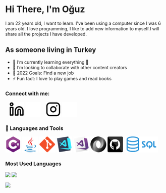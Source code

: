 #  Hi There, I'm Oğuz 

I am 22 years old, I want to learn. I've been using a computer since I was 6 years old. I love programming, I like to add new information to myself.I will share all the projects I have developed.

## As someone living in Turkey
- 🌱 I’m currently learning everything 🤣
- 👯 I’m looking to collaborate with other content creators
- 🥅 2022 Goals: Find a new job
- ⚡ Fun fact: I love to play games and read books


### Connect with me:

&nbsp;&nbsp;
[![website](./img/linkedin-light.svg)](https://www.linkedin.com/in/oguzhansadikoglu/#gh-light-mode-only)
[![website](./img/linkedin-dark.svg)](https://www.linkedin.com/in/oguzhansadikoglu/#gh-dark-mode-only)
&nbsp;&nbsp;
[![website](./img/instagram-light.svg)](https://www.instagram.com/ouz.spy#gh-light-mode-only)
[![website](./img/instagram-dark.svg)](https://www.instagram.com/ouz.spy#gh-dark-mode-only)

### 💼 Languages and Tools

<p align="left">
  <code><img title="C#" height="50" src="https://github.com/Reena-dll/Reena-dll/blob/main/img/cSharp.svg"></code>
  <code><img title="Java" height="50" src="https://github.com/Reena-dll/Reena-dll/blob/main/img/java-original.svg"></code>
  <code><img title="Git" height="50" src="https://github.com/Reena-dll/Reena-dll/blob/main/img/git-original.svg"></code>
  <code><img title="Visual Studio Code" height="50" src="https://github.com/Reena-dll/Reena-dll/blob/main/img/vscode.png"></code>
  <code><img title="Microsoft Visual Studio" height="50" src="https://github.com/Reena-dll/Reena-dll/blob/main/img/visualstudio.png"></code>  
  <code><img title="JSON" height="50" src="https://github.com/Reena-dll/Reena-dll/blob/main/img/json.svg"></code>
  <code><img title="GitHub" height="50" src="https://github.com/Reena-dll/Reena-dll/blob/main/img/github.svg"></code>
  <code><img title="SQL" height="50" src="https://github.com/Reena-dll/Reena-dll/blob/main/img/sql.png"></code>
</p>

### Most Used Languages

<img src="https://github-readme-stats.vercel.app/api?username=Reena-dll&&show_icons=true&title_color=ffffff&icon_color=bb2acf&text_color=daf7dc&bg_color=151515">
<img src="https://github-readme-stats.vercel.app/api/top-langs/?username=Reena-dll&layout=compact&theme=dark" width="500" >

![](https://komarev.com/ghpvc/?username=reena-dll)
